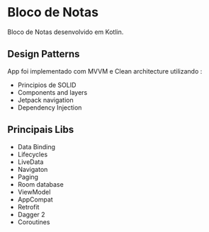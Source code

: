 # Bloco de Notas

Bloco de Notas desenvolvido em Kotlin.

## Design Patterns 
App foi implementado com MVVM e Clean architecture utilizando :
- Principios de SOLID
- Components and layers
- Jetpack navigation
- Dependency Injection

## Principais Libs
- Data Binding
- Lifecycles
- LiveData
- Navigaton
- Paging
- Room database
- ViewModel
- AppCompat
- Retrofit
- Dagger 2
- Coroutines





